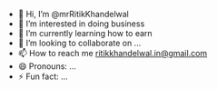 - 👋 Hi, I’m @mrRitikKhandelwal
- 👀 I’m interested in doing business
- 🌱 I’m currently learning how to earn
- 💞️ I’m looking to collaborate on ...
- 📫 How to reach me ritikkhandelwal.in@gmail.com
- 😄 Pronouns: ...
- ⚡ Fun fact: ...

<!---
mrRitikKhandelwal/mrRitikKhandelwal is a ✨ special ✨ repository because its `README.md` (this file) appears on your GitHub profile.
You can click the Preview link to take a look at your changes.
--->
